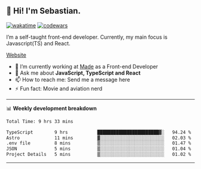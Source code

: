 ## 👋 Hi! I'm Sebastian.

[![wakatime](https://wakatime.com/badge/user/df0036c6-328a-4a39-be9b-e49417ed22a1.svg)](https://wakatime.com/@df0036c6-328a-4a39-be9b-e49417ed22a1)
[![codewars](https://www.codewars.com/users/sebavuye/badges/small)](https://www.codewars.com/users/sebavuye)

I’m a self-taught front-end developer. Currently, my main focus is Javascript(TS) and React.

[Website](https://sebastianvuye.be)

- 🔭 I’m currently working at [Made](https://made.be/) as a Front-end Developer
- 💬 Ask me about **JavaScript, TypeScript and React**
- 📫 How to reach me: Send me a message here
- ⚡ Fun fact: Movie and aviation nerd

-------

📊 **Weekly development breakdown**

<!--START_SECTION:waka-->

```txt
Total Time: 9 hrs 33 mins

TypeScript        9 hrs           ███████████████████████▓░   94.24 %
Astro             11 mins         ▓░░░░░░░░░░░░░░░░░░░░░░░░   02.03 %
.env file         8 mins          ▒░░░░░░░░░░░░░░░░░░░░░░░░   01.47 %
JSON              5 mins          ▒░░░░░░░░░░░░░░░░░░░░░░░░   01.04 %
Project Details   5 mins          ▒░░░░░░░░░░░░░░░░░░░░░░░░   01.02 %
```

<!--END_SECTION:waka-->
-------
